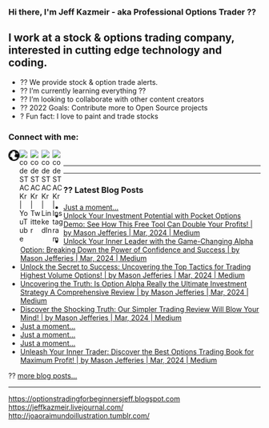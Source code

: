 

<!--
**jeffkazmeir/jeffkazmeir** is a ✨ _special_ ✨ repository because its `README.md` (this file) appears on your GitHub profile.

Here are some ideas to get you started:

- 🔭 I’m currently working on ...
- 🌱 I’m currently learning ...
- 👯 I’m looking to collaborate on ...
- 🤔 I’m looking for help with ...
- 💬 Ask me about ...
- 📫 How to reach me: ...
- 😄 Pronouns: ...
- ⚡ Fun fact: ...
-->
### Hi there, I'm Jeff Kazmeir - aka Professional Options Trader ??
## I work at a stock & options trading company, interested in cutting edge technology and coding.

- ?? We provide stock & option trade alerts.
- ?? I’m currently learning everything ??
- ?? I’m looking to collaborate with other content creators
- ?? 2022 Goals: Contribute more to Open Source projects
- ? Fun fact: I love to paint and trade stocks


### Connect with me:

[<img align="left" alt="codeSTACKr.com" width="22px" src="https://raw.githubusercontent.com/iconic/open-iconic/master/svg/globe.svg" />][website]
[<img align="left" alt="codeSTACKr | YouTube" width="22px" src="https://cdn.jsdelivr.net/npm/simple-icons@v3/icons/youtube.svg" />][youtube]
[<img align="left" alt="codeSTACKr | Twitter" width="22px" src="https://cdn.jsdelivr.net/npm/simple-icons@v3/icons/twitter.svg" />][twitter]
[<img align="left" alt="codeSTACKr | LinkedIn" width="22px" src="https://cdn.jsdelivr.net/npm/simple-icons@v3/icons/linkedin.svg" />][linkedin]
[<img align="left" alt="codeSTACKr | Instagram" width="22px" src="https://cdn.jsdelivr.net/npm/simple-icons@v3/icons/instagram.svg" />][instagram]

<br />

---

---

### ?? Latest Blog Posts

<!-- BLOG-POST-LIST:START -->
- [Just a moment...](https://medium.com/@tradingoptionsforbeginners/unlock-your-hidden-trading-potential-with-the-revolutionary-option-alpha-course-see-results-in-d9b4bf8746dc?source=ifttt--------------3)
- [Unlock Your Investment Potential with Pocket Options Demo: See How This Free Tool Can Double Your Profits! | by Mason Jefferies | Mar, 2024 | Medium](https://tradingoptionsforbeginners.medium.com/unlock-your-investment-potential-with-pocket-options-demo-see-how-this-free-tool-can-double-your-ff23f2a981d7?source=ifttt--------------3)
- [Unlock Your Inner Leader with the Game-Changing Alpha Option: Breaking Down the Power of Confidence and Success | by Mason Jefferies | Mar, 2024 | Medium](https://tradingoptionsforbeginners.medium.com/unlock-your-inner-leader-with-the-game-changing-alpha-option-breaking-down-the-power-of-confidence-0309aa8135e4?source=ifttt--------------3)
- [Unlock the Secret to Success: Uncovering the Top Tactics for Trading Highest Volume Options! | by Mason Jefferies | Mar, 2024 | Medium](https://tradingoptionsforbeginners.medium.com/unlock-the-secret-to-success-uncovering-the-top-tactics-for-trading-highest-volume-options-848982779093?source=ifttt--------------3)
- [Uncovering the Truth: Is Option Alpha Really the Ultimate Investment Strategy A Comprehensive Review | by Mason Jefferies | Mar, 2024 | Medium](https://tradingoptionsforbeginners.medium.com/uncovering-the-truth-is-option-alpha-really-the-ultimate-investment-strategy-a-comprehensive-0030129fe975?source=ifttt--------------3)
- [Discover the Shocking Truth: Our Simpler Trading Review Will Blow Your Mind! | by Mason Jefferies | Mar, 2024 | Medium](https://tradingoptionsforbeginners.medium.com/discover-the-shocking-truth-our-simpler-trading-review-will-blow-your-mind-9a70b5b04ffb?source=ifttt--------------3)
- [Just a moment...](https://medium.com/@tradingoptionsforbeginners/discover-the-shocking-truth-about-danielle-shays-simpler-trading-unbiased-reviews-expose-the-f616a69e805f?source=ifttt--------------3)
- [Just a moment...](https://medium.com/@tradingoptionsforbeginners/discover-the-shocking-truth-about-danielle-shays-simpler-trading-unbiased-reviews-expose-the-6f93ccecb85b?source=ifttt--------------3)
- [Just a moment...](https://tradingoptionsforbeginners.medium.com/uncovering-the-truth-our-honest-and-simple-algo-trading-review-is-taking-the-internet-by-storm-2dc44ee5ab15?source=ifttt--------------3)
- [Unleash Your Inner Trader: Discover the Best Options Trading Book for Maximum Profit! | by Mason Jefferies | Mar, 2024 | Medium](https://tradingoptionsforbeginners.medium.com/unleash-your-inner-trader-discover-the-best-options-trading-book-for-maximum-profit-8db8a007c803?source=ifttt--------------3)
<!-- BLOG-POST-LIST:END -->

?? [more blog posts...](https://theministerofcapitalism.com/blog/)

---


[website]: https://kingtradingsystems.com/blog/
[twitter]: https://twitter.com/optionstradejef
[youtube]: https://www.youtube.com/channel/UCEo82TuA0YdbXyO2oPecIHQ
[instagram]: https://tradingoptionsforbeginners.medium.com
[linkedin]: https://ca.linkedin.com/in/theministerofcapitalism
 https://optionstradingforbeginnersjeff.blogspot.com
 https://jeffkazmeir.livejournal.com/
 http://joaoraimundoillustration.tumblr.com/




